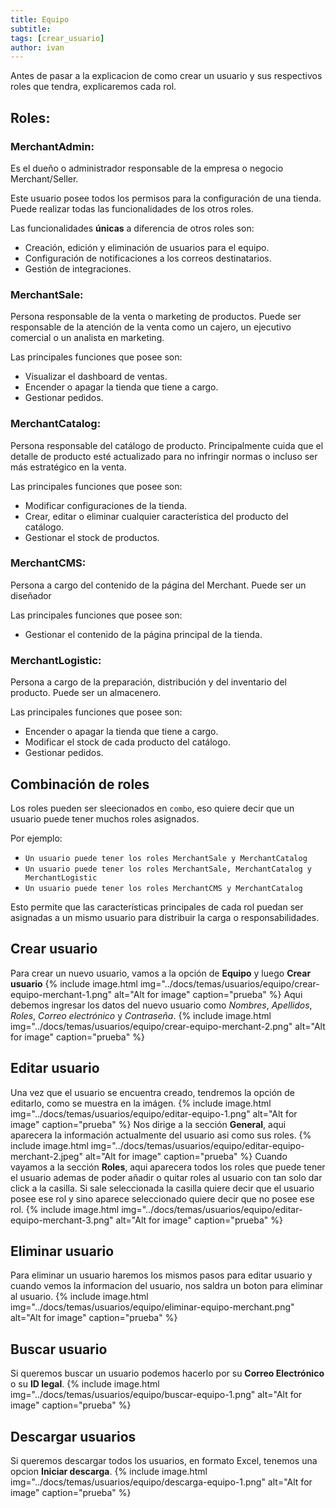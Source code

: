 ```yaml
---
title: Equipo
subtitle: 
tags: [crear_usuario]
author: ivan
---
```


Antes de pasar a la explicacion de como crear un usuario y sus respectivos roles que tendra, explicaremos cada rol.
## Roles:

### **MerchantAdmin:** 
Es el dueño o administrador responsable de la empresa o negocio Merchant/Seller.

Este usuario posee todos los permisos para la configuración de una tienda. Puede realizar todas las funcionalidades de los otros roles. 

Las funcionalidades **únicas** a diferencia de otros roles son:
- Creación, edición y eliminación de usuarios para el equipo.
- Configuración de notificaciones a los correos destinatarios.
- Gestión de integraciones.

### **MerchantSale:** 
Persona responsable de la venta o marketing de productos. Puede ser responsable de la atención de la venta como un cajero, un ejecutivo comercial o un analista en marketing.

Las principales funciones que posee son:
- Visualizar el dashboard de ventas.
- Encender o apagar la tienda que tiene a cargo.
- Gestionar pedidos.

### **MerchantCatalog:** 
Persona responsable del catálogo de producto. Principalmente cuida que el detalle de producto esté actualizado para no infringir normas o incluso ser más estratégico en la venta.

Las principales funciones que posee son:
- Modificar configuraciones de la tienda.
- Crear, editar o eliminar cualquier característica del producto del catálogo.
- Gestionar el stock de productos.

### **MerchantCMS:** 
Persona a cargo del contenido de la página del Merchant. Puede ser un diseñador

Las principales funciones que posee son:
- Gestionar el contenido de la página principal de la tienda.

### **MerchantLogistic:** 
Persona a cargo de la preparación, distribución y del inventario del producto. Puede ser un almacenero.

Las principales funciones que posee son:
- Encender o apagar la tienda que tiene a cargo.
- Modificar el stock de cada producto del catálogo.
- Gestionar pedidos.

## Combinación de roles

Los roles pueden ser sleecionados en `combo`, eso quiere decir que un usuario puede tener muchos roles asignados.

Por ejemplo:
- `Un usuario puede tener los roles MerchantSale y MerchantCatalog`
- `Un usuario puede tener los roles MerchantSale, MerchantCatalog y MerchantLogistic`
- `Un usuario puede tener los roles MerchantCMS y MerchantCatalog`

Esto permite que las características principales de cada rol puedan ser asignadas a un mismo usuario para distribuir la carga o responsabilidades.

## Crear usuario
Para crear un nuevo usuario, vamos a la opción de **Equipo** y luego **Crear usuario**
{% include image.html img="../docs/temas/usuarios/equipo/crear-equipo-merchant-1.png" alt="Alt for image" caption="prueba" %}
Aqui debemos ingresar los datos del nuevo usuario como *Nombres*, *Apellidos*, *Roles*, *Correo electrónico* y *Contraseña*.
{% include image.html img="../docs/temas/usuarios/equipo/crear-equipo-merchant-2.png" alt="Alt for image" caption="prueba" %}

## Editar usuario
Una vez que el usuario se encuentra creado, tendremos la opción de editarlo, como se muestra en la imágen.
{% include image.html img="../docs/temas/usuarios/equipo/editar-equipo-1.png" alt="Alt for image" caption="prueba" %}
Nos dirige a la sección **General**, aqui aparecera la información actualmente del usuario asi como sus roles.
{% include image.html img="../docs/temas/usuarios/equipo/editar-equipo-merchant-2.jpeg" alt="Alt for image" caption="prueba" %}
Cuando vayamos a la sección **Roles**, aqui aparecera todos los roles que puede tener el usuario 
ademas de poder añadir o quitar roles al usuario con tan solo dar click a la casilla. Si sale 
seleccionada la casilla quiere decir que el usuario posee ese rol y sino aparece seleccionado quiere 
decir que no posee ese rol.
{% include image.html img="../docs/temas/usuarios/equipo/editar-equipo-merchant-3.png" alt="Alt for image" caption="prueba" %}

## Eliminar usuario
Para eliminar un usuario haremos los mismos pasos para editar usuario y cuando vemos la informacion del usuario, nos saldra un boton para eliminar al usuario.
{% include image.html img="../docs/temas/usuarios/equipo/eliminar-equipo-merchant.png" alt="Alt for image" caption="prueba" %}

## Buscar usuario
Si queremos buscar un usuario podemos hacerlo por su **Correo Electrónico** o su **ID legal**.
{% include image.html img="../docs/temas/usuarios/equipo/buscar-equipo-1.png" alt="Alt for image" caption="prueba" %}

## Descargar usuarios
Si queremos descargar todos los usuarios, en formato Excel, tenemos una opcion **Iniciar descarga**.
{% include image.html img="../docs/temas/usuarios/equipo/descarga-equipo-1.png" alt="Alt for image" caption="prueba" %}

